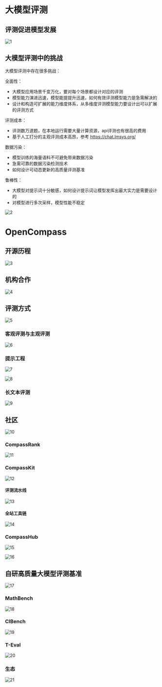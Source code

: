 

# 大模型评测

## 评测促进模型发展

![1](InternLM2_note7.assets/1.jpg)

## 大模型评测中的挑战

大模型评测中存在很多挑战：

全面性：

- 大模型应用场景千变万化，要对每个场景都设计对应的评测
- 模型能力演进迅速，模型能提提升迅速，如何有效评测模型能力是急需解决的
- 设计和构造可扩展的能力维度体系，从多维度评测模型能力要设计出可以扩展的评测方式

评测成本：

- 评测数万道题，在本地运行需要大量计算资源，api评测也有很高的费用
- 基于人工打分的主观评测成本高昂，参考 https://chat.lmsys.org/

数据污染：

- 模型训练的海量语料不可避免带来数据污染
- 急需可靠的数据污染检测技术
- 如何设计可动态更新的高质量评测基准

鲁棒性：

- 大模型对提示词十分敏感，如何设计提示词让模型发挥出最大实力是需要设计的
- 对模型进行多次采样，模型性能不稳定

![2](InternLM2_note7.assets/2.jpg)



# OpenCompass

## 开源历程

![3](InternLM2_note7.assets/3.jpg)

## 机构合作

![4](InternLM2_note7.assets/4.jpg)



## 评测方式

![5](InternLM2_note7.assets/5.jpg)

### 客观评测与主观评测

![6](InternLM2_note7.assets/6.jpg)

### 提示工程

![7](InternLM2_note7.assets/7.jpg)



![8](InternLM2_note7.assets/8.jpg)

### 长文本评测

![9](InternLM2_note7.assets/9.jpg)

## 社区

![10](InternLM2_note7.assets/10.jpg)

### CompassRank

![11](InternLM2_note7.assets/11.jpg)

### CompassKit

![12](InternLM2_note7.assets/12.jpg)

#### 评测流水线

![13](InternLM2_note7.assets/13.jpg)

#### 全站工具链

![14](InternLM2_note7.assets/14.jpg)

### CompassHub

![15](InternLM2_note7.assets/15.jpg)

![16](InternLM2_note7.assets/16.jpg)

## 自研高质量大模型评测基准

![17](InternLM2_note7.assets/17.jpg)

### MathBench

![18](InternLM2_note7.assets/18.jpg)

### CIBench

![19](InternLM2_note7.assets/19.jpg)

### T-Eval

![20](InternLM2_note7.assets/20.jpg)

### 生态

![21](InternLM2_note7.assets/21.jpg)